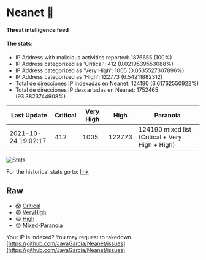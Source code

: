 # Neanet :hocho:
#### Threat intelligence feed
#### The stats:

- IP Address with malicious activities reported: 1876655 (100%)
- IP Address categorized as 'Critical':  412 (0.0219539553088%)
- IP Address categorized as 'Very High':  1005 (0.0535527307896%)
- IP Address categorized as 'High':  122773 (6.54211882312)
- Total de direcciones IP indexadas en Neanet:  124190 (6.61762550922%)
- Total de direcciones IP descartadas en Neanet:  1752465 (93.3823744908%)

| Last Update | Critical | Very High | High | Paranoia |
| --- | --- | --- | --- | --- |
| 2021-10-24 19:02:17 | 412 | 1005 | 122773 | 124190 mixed list (Critical + Very High + High)|

![Stats](https://docs.google.com/spreadsheets/d/e/2PACX-1vSnaNMIXVabIpDJjufMlzH7poXnshF3mgd8Is1g9ytUEzVsP5my4Trn8f-xkoLLQ38xpL3HtmUexLo6/pubchart?oid=501124687&format=image)

For the historical stats go to: [link](/stats.csv)
## Raw
- :scream: [Critical](https://raw.githubusercontent.com/JavaGarcia/Neanet/master/blacklists/neanet_critical.txt)
- :fearful: [VeryHigh](https://raw.githubusercontent.com/JavaGarcia/Neanet/master/blacklists/neanet_veryHigh.txtt)
- :frowning: [High](https://raw.githubusercontent.com/JavaGarcia/Neanet/master/blacklists/neanet_high.txt)
- :dizzy_face: [Mixed-Paranoia](https://raw.githubusercontent.com/JavaGarcia/Neanet/master/blacklists/neanet_all.txt)


Your IP is indexed? You may request to takedown. [https://github.com/JavaGarcia/Neanet/issues](https://github.com/JavaGarcia/Neanet/issues)


























































































































































































































































































































































































































































































































































































































































































































































































































































































































































































































































































































































































































































































































































































































































































































































































































































































































































































































































































































































































































































































































































































































































































































































































































































































































































































































































































































































































































































































































































































































































































































































































































































































































































































































































































































































































































































































































































































































































































































































































































































































































































































































































































































































































































































































































































































































































































































































































































































































































































































































































































































































































































































































































































































































































































































































































































































































































































































































































































































































































































































































































































































































































































































































































































































































































































































































































































































































































































































































































































































































































































































































































































































































































































































































































































































































































































































































































































































































































































































































































































































































































































































































































































































































































































































































































































































































































































































































































































































































































































































































































































































































































































































































































































































































































































































































































































































































































































































































































